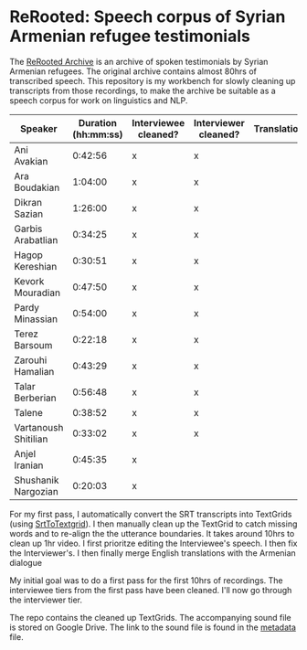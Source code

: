 # ReRooted: Speech corpus of Syrian Armenian refugee testimonials
 
 The [ReRooted Archive](https://www.rerooted.org/) is an archive of spoken testimonials by Syrian Armenian refugees. The original archive contains almost 80hrs of transcribed speech. This repository is my workbench for slowly cleaning up transcripts from those recordings, to make the archive be suitable as a speech corpus for work on linguistics and NLP. 

| Speaker              | Duration (hh:mm:ss) | Interviewee cleaned? | Interviewer cleaned? | Translation? | 
|----------------------|---------------------|----------------------|----------------------|----------------------|
| Ani Avakian          | 0:42:56             | x                    |    x                  |         |
| Ara Boudakian        | 1:04:00             | x                    |     x                  |        |
| Dikran Sazian        | 1:26:00             | x                    |      x              |           |
| Garbis Arabatlian    | 0:34:25             | x                    |   x                |            |
| Hagop Kereshian      | 0:30:51             | x                    |    x              |            |
| Kevork Mouradian     | 0:47:50             | x                    |    x               |            |
| Pardy Minassian      | 0:54:00             | x                    |    x              |             |
| Terez Barsoum        | 0:22:18             | x                    |    x               |            |
| Zarouhi Hamalian     | 0:43:29             | x                    |     x              |            |
| Talar Berberian      | 0:56:48             | x                    |     x              |            |
| Talene               | 0:38:52             | x                    |     x              |           |
| Vartanoush Shitilian | 0:33:02             | x                    |    x                  |          |
| Anjel Iranian        | 0:45:35             | x                    |                      |         |
| Shushanik Nargozian        | 0:20:03             | x                    |                |               |



For my first pass, I automatically convert the SRT transcripts into TextGrids (using [SrtToTextgrid](https://github.com/rctatman/SrtToTextgrid)). I then manually clean up the TextGrid to catch missing words and to re-align the the utterance boundaries. It takes around 10hrs to clean up 1hr video. I first prioritze editing the Interviewee's speech. I then fix the Interviewer's. I then finally merge English translations with the Armenian dialogue

My initial goal was to do a first pass for the first 10hrs of recordings. The interviewee tiers from the first pass have been cleaned. I'll now go through the interviewer tier.

The repo contains the cleaned up TextGrids. The accompanying sound file is stored on Google Drive. The link to the sound file is found in the [metadata](/metadata.tsv) file.
